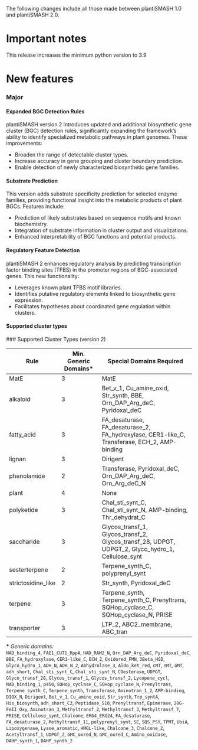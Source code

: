 The following changes include all those made between plantiSMASH 1.0 and plantiSMASH 2.0.

# Important notes

This release increases the minimum python version to 3.9 

# New features

<h3>Major</h3>

<h4>Expanded BGC Detection Rules</h4>

plantiSMASH version 2 introduces updated and additional biosynthetic gene cluster (BGC) detection rules, significantly expanding the framework’s ability to identify specialized metabolic pathways in plant genomes. These improvements:

* Broaden the range of detectable cluster types.
* Increase accuracy in gene grouping and cluster boundary prediction.
* Enable detection of newly characterized biosynthetic gene families.

<h4>Substrate Prediction</h4>

This version adds substrate specificity prediction for selected enzyme families, providing functional insight into the metabolic products of plant BGCs. Features include:

* Prediction of likely substrates based on sequence motifs and known biochemistry.
* Integration of substrate information in cluster output and visualizations.
* Enhanced interpretability of BGC functions and potential products.

<h4>Regulatory Feature Detection</h4>

plantiSMASH 2 enhances regulatory analysis by predicting transcription factor binding sites (TFBS) in the promoter regions of BGC-associated genes. This new functionality:

* Leverages known plant TFBS motif libraries.
* Identifies putative regulatory elements linked to biosynthetic gene expression.
* Facilitates hypotheses about coordinated gene regulation within clusters.

<h4>Supported cluster types </h4>
### Supported Cluster Types (version 2)

| Rule               | Min. Generic Domains* | Special Domains Required                                          |
|--------------------|-----------------------|-------------------------------------------------------------------|
| MatE               | 3                     | MatE                                                              |
| alkaloid           | 3                     | Bet_v_1, Cu_amine_oxid, Str_synth, BBE, Orn_DAP_Arg_deC, Pyridoxal_deC |
| fatty_acid         | 3                     | FA_desaturase, FA_desaturase_2, FA_hydroxylase, CER1-like_C, Transferase, ECH_2, AMP-binding |
| lignan             | 3                     | Dirigent                                                         |
| phenolamide        | 2                     | Transferase, Pyridoxal_deC, Orn_DAP_Arg_deC, Orn_Arg_deC_N        |
| plant              | 4                     | None                                                              |
| polyketide         | 3                     | Chal_sti_synt_C, Chal_sti_synt_N, AMP-binding, Thr_dehydrat_C     |
| saccharide         | 3                     | Glycos_transf_1, Glycos_transf_2, Glycos_transf_28, UDPGT, UDPGT_2, Glyco_hydro_1, Cellulose_synt |
| sesterterpene      | 2                     | Terpene_synth_C, polyprenyl_synt                                  |
| strictosidine_like | 2                     | Str_synth, Pyridoxal_deC                                          |
| terpene            | 3                     | Terpene_synth, Terpene_synth_C, Prenyltrans, SQHop_cyclase_C, SQHop_cyclase_N, PRISE |
| transporter        | 3                     | LTP_2, ABC2_membrane, ABC_tran                                    |

**\*** *Generic domains:*  
`NAD_binding_4`, `FAE1_CUT1_RppA`, `HAD_RAM2_N`, `Orn_DAP_Arg_deC`, `Pyridoxal_deC`, `BBE`, `FA_hydroxylase`, `CER1-like_C`, `ECH_2`, `Oxidored_FMN`, `3Beta_HSD`, `Glyco_hydro_1`, `ADH_N`, `ADH_N_2`, `Abhydrolase_3`, `Aldo_ket_red`, `cMT`, `nMT`, `oMT`, `adh_short`, `Chal_sti_synt_C`, `Chal_sti_synt_N`, `COesterase`, `UDPGT`, `Glyco_transf_28`, `Glycos_transf_1`, `Glycos_transf_2`, `Lycopene_cycl`, `NAD_binding_1`, `p450`, `SQHop_cyclase_C`, `SQHop_cyclase_N`, `Prenyltrans`, `Terpene_synth_C`, `Terpene_synth`, `Transferase`, `Aminotran_1_2`, `AMP-binding`, `DIOX_N`, `Dirigent`, `Bet_v_1`, `Cu_amine_oxid`, `Str_synth`, `Trp_syntA`, `His_biosynth`, `adh_short_C2`, `Peptidase_S10`, `Prenyltransf`, `Epimerase`, `2OG-FeII_Oxy`, `Aminotran_3`, `Methyltransf_2`, `Methyltransf_3`, `Methyltransf_7`, `PRISE`, `Cellulose_synt`, `Chalcone`, `ERG4_ERG24`, `FA_desaturase`, `FA_desaturase_2`, `Methyltransf_11`, `polyprenyl_synt`, `SE`, `SQS_PSY`, `TPMT`, `UbiA`, `Lipoxygenase`, `Lyase_aromatic`, `HMGL-like`, `Chalcone_3`, `Chalcone_2`, `Acetyltransf_1`, `UDPGT_2`, `GMC_oxred_N`, `GMC_oxred_C`, `Amino_oxidase`, `DAHP_synth_1`, `DAHP_synth_2`
